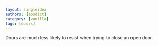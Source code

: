 ```yaml
---
layout: singleidea
authors: [aosdict]
category: [vanilla]
tags: [doors]
---
```

Doors are much less likely to resist when trying to close an open door.

